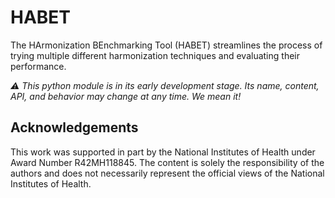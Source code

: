 # HABET

The HArmonization BEnchmarking Tool (HABET) streamlines the process of trying multiple different harmonization techniques and evaluating their performance.

 _:warning: This python module is in its early development stage. Its name, content, API, and behavior may change at any time. We mean it!_

## Acknowledgements
This work was supported in part by the National Institutes of Health under Award Number R42MH118845. The content is solely the responsibility of the authors and does not necessarily represent the official views of the National Institutes of Health.
